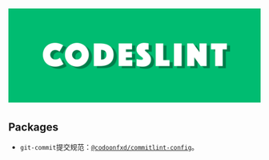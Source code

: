 <h1 align='center'>
  <img src='assets/codeslint.png' alt='codeslint' />
</h1>

## Packages

- `git-commit`提交规范：[`@codoonfxd/commitlint-config`](https://github.com/codoonfxd/codeslint/tree/master/packages/commitlint-config)。
